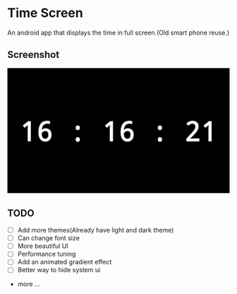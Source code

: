 # Time Screen

An android app that displays the time in full screen.(Old smart phone reuse.)

## Screenshot

![demo](./images/demo.png)

## TODO

- [ ] Add more themes(Already have light and dark theme)
- [ ] Can change font size
- [ ] More beautiful UI
- [ ] Performance tuning
- [ ] Add an animated gradient effect
- [ ] Better way to hide system ui
- more ...